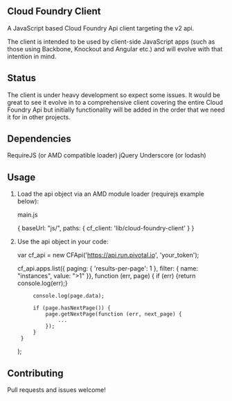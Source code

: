 ## Cloud Foundry Client

A JavaScript based Cloud Foundry Api client targeting the v2 api.

The client is intended to be used by client-side JavaScript apps (such as those using Backbone, Knockout and Angular etc.)
and will evolve with that intention in mind.

## Status

The client is under heavy development so expect some issues. It would be great to see it evolve in to a comprehensive client
covering the entire Cloud Foundry Api but initially functionality will be added in the order that we need it for in other projects.

## Dependencies

RequireJS (or AMD compatible loader)
jQuery
Underscore (or lodash)

## Usage

1. Load the api object via an AMD module loader (requirejs example below):

    main.js

    {
        baseUrl: "js/",
        paths: {
            cf_client: 'lib/cloud-foundry-client'
        }
    }

2. Use the api object in your code:

    var cf_api = new CFApi('https://api.run.pivotal.io', 'your_token');

    cf_api.apps.list({
            paging: {
                'results-per-page': 1
            },
            filter: {
                name: "instances",
                value: ">1"
            }},
        function (err, page) {
            if (err) {return console.log(err);}

            console.log(page.data);

            if (page.hasNextPage()) {
                page.getNextPage(function (err, next_page) {
                    ...
                });
            }
        }
    );

## Contributing

Pull requests and issues welcome!